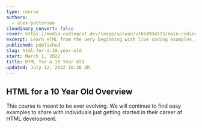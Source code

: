 ```yaml
---
type: course
authors:
  - alex-patterson
cloudinary_convert: false
cover: https://media.codingcat.dev/image/upload/v1654934533/main-codingcatdev-photo/courses/ForA10YearOld/ForA10YearOldHTML.png
excerpt: Learn HTML from the very beginning with live coding examples.
published: published
slug: html-for-a-10-year-old
start: March 1, 2022
title: HTML for a 10 Year Old
updated: July 12, 2022 10:36 AM
---
```


## HTML for a 10 Year Old Overview

This course is meant to be ever evolving. We will continue to find easy examples to share with individuals just getting started in their career of HTML development.